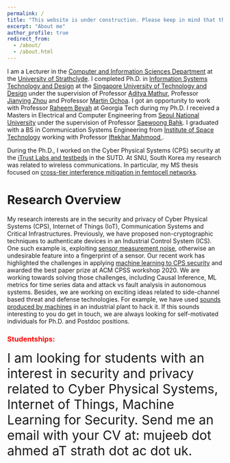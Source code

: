 ```yaml
---
permalink: /
title: "This website is under construction. Please keep in mind that the information might not be valid as long as you can see this note. Thanks!"
excerpt: "About me"
author_profile: true
redirect_from: 
  - /about/
  - /about.html
---
```


I am a Lecturer in the [Computer and Information Sciences Department](https://www.strath.ac.uk/science/computerinformationsciences/) at the [University of Strathclyde](https://www.strath.ac.uk/). I completed Ph.D. in [Information Systems Technology and Design](https://istd.sutd.edu.sg/) at the [Singapore University of Technology and Design](https://www.sutd.edu.sg/) under the supervision of Professor [Aditya Mathur](https://www.cs.purdue.edu/people/faculty/apm),  Professor [Jianying Zhou](http://jianying.space/) and Professor [Martin Ochoa](https://scholar.google.com/citations?user=H5xFCoUAAAAJ&hl=en). I got an opportunity to work with Professor [Raheem Beyah](https://www.ece.gatech.edu/faculty-staff-directory/raheem-a-beyah) at Georgia Tech during my Ph.D. I received a Masters in Electrical and Computer Engineering from [Seoul National University](https://en.snu.ac.kr/) under the supervision of Professor [Saewoong Bahk](http://netlab.snu.ac.kr/). I graduated with a BS in Communication Systems Engineering from [Institute of Space Technology](https://ist.edu.pk/) working with Professor [Iftekhar Mahmood
](https://www.linkedin.com/in/iftekharmahmood/).

During the Ph.D., I worked on the Cyber Physical Systems (CPS) security at the [iTrust Labs and testbeds](https://itrust.sutd.edu.sg/) in the SUTD. At SNU, South Korea my research was related to wireless communications. In particular, my MS thesis focused on [cross-tier interference mitigation in femtocell networks](http://s-space.snu.ac.kr/handle/10371/155484).  

Research Overview
======
My research interests are in the security and privacy of Cyber Physical Systems (CPS), Internet of Things (IoT), Communication Systems and Critical Infrastructures. Previously, we have proposed non-cryptographic techniques to authenticate devices in an Industrial Control System (ICS). One such example is, exploiting [sensor measurement noise](https://www.growkudos.com/publications/10.1145%25252F3410447/reader), otherwise an undesirable feature into a fingerprint of a sensor. Our recent work has highlighted the challenges in applying [machine learning to CPS security](https://dl.acm.org/doi/abs/10.1145/3384941.3409588) and awarded the best paper prize at ACM CPSS workshop 2020. We are working towards solving those challenges, including Causal Inference, ML metrics for time series data and attack vs fault analysis in autonomous systems. Besides, we are working on exciting ideas related to side-channel based threat and defense technologies. For example, we have used [sounds produced by machines](https://ics2020.sched.com/event/eh1h/identifying-process-structure-and-parameters-using-side-channel-information) in an industrial plant to hack it. If this sounds interesting to you do get in touch, we are always looking for self-motivated individuals for Ph.D. and Postdoc positions. 

### <span style="color:red"> Studentships: </span>

<div class="special-class" markdown="1" style="font-size: 30px">
	I am looking for students with an interest in security and privacy related to Cyber Physical Systems, Internet of Things, Machine Learning for Security. Send me an email with your CV at: mujeeb dot ahmed aT strath dot ac dot uk.
</div>